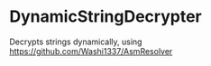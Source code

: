 # DynamicStringDecrypter
Decrypts strings dynamically, using https://github.com/Washi1337/AsmResolver
